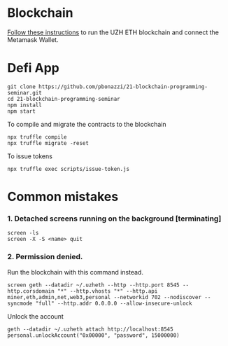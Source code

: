# Blockchain

[Follow these instructions](./setup.pdf) to run the UZH ETH blockchain and connect the Metamask Wallet.

# Defi App

```
git clone https://github.com/pbonazzi/21-blockchain-programming-seminar.git
cd 21-blockchain-programming-seminar
npm install
npm start
```

To compile and migrate the contracts to the blockchain

```
npx truffle compile
npx truffle migrate -reset
```

To issue tokens

```
npx truffle exec scripts/issue-token.js
```

# Common mistakes

### 1. Detached screens running on the background [terminating]

```
screen -ls
screen -X -S <name> quit
```

### 2. Permission denied.

Run the blockchain with this command instead.

```
screen geth --datadir ~/.uzheth --http --http.port 8545 --http.corsdomain "*" --http.vhosts "*" --http.api miner,eth,admin,net,web3,personal --networkid 702 --nodiscover --syncmode "full" --http.addr 0.0.0.0 --allow-insecure-unlock
```

Unlock the account

```
geth --datadir ~/.uzheth attach http://localhost:8545
personal.unlockAccount("0x00000", "password", 15000000)
```
